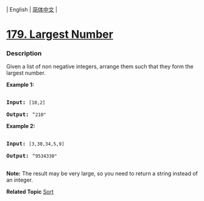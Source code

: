 | English | [简体中文](README.md) |

# [179. Largest Number](https://leetcode-cn.com/problems/largest-number)
 ### Description
<p>Given a list of non negative integers, arrange them such that they form the largest number.</p>

<p><strong>Example 1:</strong></p>

<pre>
<strong>Input:</strong> <code>[10,2]</code>
<strong>Output:</strong> &quot;<code>210&quot;</code></pre>

<p><strong>Example 2:</strong></p>

<pre>
<strong>Input:</strong> <code>[3,30,34,5,9]</code>
<strong>Output:</strong> &quot;<code>9534330&quot;</code>
</pre>

<p><strong>Note:</strong> The result may be very large, so you need to return a string instead of an integer.</p>

**Related Topic**  [Sort](https://leetcode-cn.com/tag/sort) 